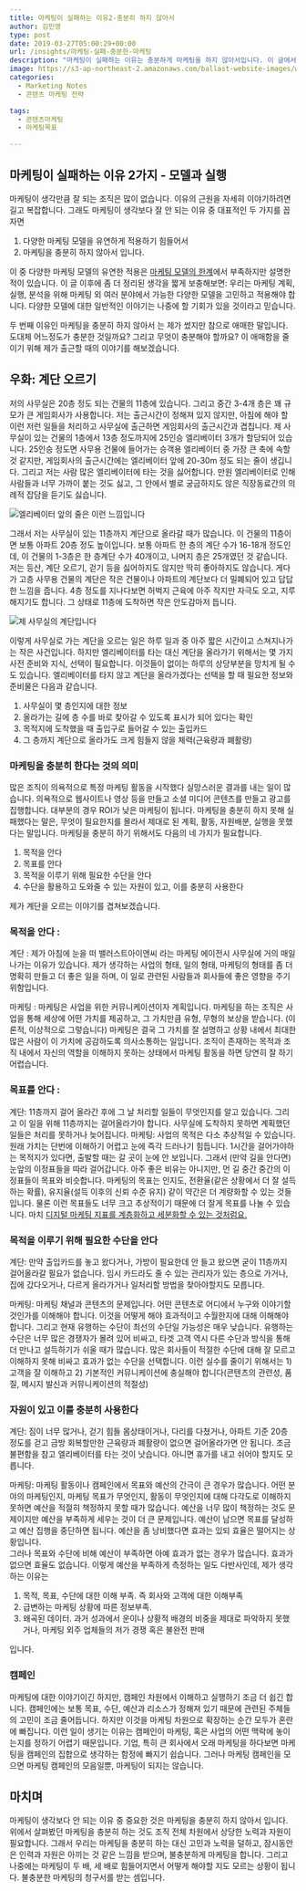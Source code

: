 ```yaml
---
title: 마케팅이 실패하는 이유2-충분히 하지 않아서  
author: 김민영
type: post
date: 2019-03-27T05:00:29+00:00
url: /insights/마케팅-실패-충분한-마케팅
description: "마케팅이 실패하는 이유는 충분하게 마케팅을 하지 않아서입니다. 이 글에서는 어떤 마케팅이 충분한 마케팅인지를 생각해봅니다"
image: https://s3-ap-northeast-2.amazonaws.com/ballast-website-images/wp-content/uploads/2019/03/28100701/journey.jpg
categories:
  - Marketing Notes
  - 콘텐츠 마케팅 전략

tags:
  - 콘텐츠마케팅
  - 마케팅목표

---
```


## 마케팅이 실패하는 이유 2가지 - 모델과 실행 
마케팅이 생각만큼 잘 되는 조직은 많이 없습니다. 이유의 근원을 자세히 이야기하려면 길고 복잡합니다. 그래도 마케팅이 생각보다 잘 안 되는 이유 중 대표적인 두 가지를 꼽자면
1. 다양한 마케팅 모델을 유연하게 적용하기 힘들어서
2. 마케팅을 충분히 하지 않아서
입니다. 

이 중 다양한 마케팅 모델의 유연한 적용은 [마케팅 모델의 한계](/insights/마케팅-모델-한계-보완하는-방법)에서 부족하지만 설명한 적이 있습니다. 이 글 이후에 좀 더 정리된 생각을 짧게 보충해보면: 우리는 마케팅 계획, 실행, 분석을 위해 마케팅 외 여러 분야에서 가능한 다양한 모델을 고민하고 적용해야 합니다. 다양한 모델에 대한 일반적인 이야기는 나중에 할 기회가 있을 것이라고 믿습니다. 

두 번째 이유인 마케팅을 충분히 하지 않아서 는 제가 썼지만 참으로 애매한 말입니다. 도대체 어느정도가 충분한 것일까요? 그리고 무엇이 충분해야 할까요? 이 애매함을 줄이기 위해 제가 출근할 때의 이야기를 해보겠습니다. 

## 우화: 계단 오르기 

저의 사무실은 20층 정도 되는 건물의 11층에 있습니다. 그리고 중간 3-4개 층은 꽤 규모가 큰 게임회사가 사용합니다. 저는 출근시간이 정해져 있지 않지만, 아침에 해야 할 이런 저런 일들을 처리하고 사무실에 출근하면 게임회사의 출근시간과 겹칩니다. 
제 사무실이 있는 건물의 1층에서 13층 정도까지에 25인승 엘리베이터 3개가 할당되어 있습니다. 25인승 정도면 사무용 건물에 들어가는 승객용 엘리베이터 중 가장 큰 축에 속할 것 같지만, 게임회사의 출근시간에는 엘리베이터 앞에 20-30m 정도 되는 줄이 생깁니다. 
그리고 저는 사람 많은 엘리베이터에 타는 것을 싫어합니다. 만원 엘리베이터로 인해 사람들과 너무 가까이 붙는 것도 싫고, 그 안에서 별로 궁금하지도 않은 직장동료간의 의례적 잡담을 듣기도 싫습니다. 

![](https://s3-ap-northeast-2.amazonaws.com/ballast-website-images/wp-content/uploads/2019/03/28100656/crowded.jpg "엘리베이터 앞의 줄은 이런 느낌입니다")

그래서 저는 사무실이 있는 11층까지 계단으로 올라갈 때가 많습니다. 이 건물의 11층이면 보통 아파트 20층 정도 높이입니다. 보통 아파트 한 층의 계단 수가 16-18개 정도인데, 이 건물의 1-3층은 한 층계단 수가 40개이고, 나머지 층은 25개였던 것 같습니다. 
저는 등산, 계단 오르기, 걷기 등을 싫어하지도 않지만 딱히 좋아하지도 않습니다. 게다가 고층 사무용 건물의 계단은 작은 건물이나 아파트의 계단보다 더 밀폐되어 있고 답답한 느낌을 줍니다. 
4층 정도를 지나다보면 허벅지 근육에 아주 작지만 자극도 오고, 지루해지기도 합니다. 그 상태로 11층에 도착하면 작은 안도감마저 듭니다. 

![](https://s3-ap-northeast-2.amazonaws.com/ballast-website-images/wp-content/uploads/2019/03/28100713/stair.jpg "제 사무실의 계단입니다")

이렇게 사무실로 가는 계단을 오르는 일은 하루 일과 중 아주 짧은 시간이고 스쳐지나가는 작은 사건입니다. 하지만 엘리베이터를 타는 대신 계단을 올라가기 위해서는 몇 가지 사전 준비와 지식, 선택이 필요합니다. 이것들이 없이는 하루의 상당부분을 망치게 될 수도 있습니다. 
엘리베이터를 타지 않고 계단을 올라가겠다는 선택을 할 때 필요한 정보와 준비물은 다음과 같습니다. 

1. 사무실이 몇 층인지에 대한 정보
2. 올라가는 길에 층 수를 바로 찾아갈 수 있도록 표시가 되어 있다는 확인 
3. 목적지에 도착했을 때 출입구로 들어갈 수 있는 출입카드 
4. 그 층까지 계단으로 올라가도 크게 힘들지 않을 체력(근육량과 폐활량)

### 마케팅을 충분히 한다는 것의 의미 

많은 조직이 의욕적으로 특정 마케팅 활동을 시작했다 실망스러운 결과를 내는 일이 많습니다. 의욕적으로 웹사이트나 영상 등을 만들고 소셜 미디어 콘텐츠를 만들고 광고를 집행합니다. 대부분의 경우 ROI가 낮은 마케팅이 됩니다. 
마케팅을 충분히 하지 못해 실패했다는 말은, 무엇이 필요한지를 몰라서 제대로 된 계획, 활동, 자원배분, 실행을 못했다는 말입니다. 
마케팅을 충분히 하기 위해서도 다음의 네 가지가 필요합니다. 

1. 목적을 안다 
2. 목표를 안다
3. 목적을 이루기 위해 필요한 수단을 안다
4. 수단을 활용하고 도와줄 수 있는 자원이 있고, 이를 충분히 사용한다  

제가 계단을 오르는 이야기를 겹쳐보겠습니다. 

### 목적을 안다 : 

계단 : 제가 아침에 눈을 떠 밸러스트아이앤씨 라는 마케팅 에이전시 사무실에 거의 매일 나가는 이유가 있습니다. 제가 생각하는 사업의 형태, 일의 형태, 마케팅의 형태를 좀 더 명확히 만들고 더 좋은 일을 하며, 이 일로 관련된 사람들과 회사들에 좋은 영향을 주기 위함입니다. 

마케팅 : 마케팅은 사업을 위한 커뮤니케이션이자 계획입니다. 마케팅을 하는 조직은 사업을 통해 세상에 어떤 가치를 제공하고, 그 가치만큼 유형, 무형의 보상을 받습니다. (이론적, 이상적으로 그렇습니다)  마케팅은 결국 그 가치를 잘 설명하고 상황 내에서 최대한 많은 사람이 이 가치에 공감하도록 의사소통하는 일입니다. 조직이 존재하는 목적과 조직 내에서 자신의 역할을 이해하지 못하는 상태에서 마케팅 활동을 하면 당연히 잘 하기 어렵습니다. 

### 목표를 안다 : 
계단: 11층까지 걸어 올라간 후에 그 날 처리할 일들이 무엇인지를 알고 있습니다. 그리고 이 일을 위해 11층까지는 걸어올라가야 합니다. 사무실에 도착하지 못하면 계획했던 일들은 처리를 못하거나 늦어집니다. 
마케팅:  사업의 목적은 다소 추상적일 수 있습니다. 원래 가치는 단번에 이해하기 어렵고 눈에 즉각 드러나기 힘듭니다. 1시간을 걸어가야하는 목적지가 있다면, 출발할 때는 갈 곳이 눈에 안 보입니다. 그래서 (만약 길을 안다면) 눈앞의 이정표들을 따라 걸어갑니다. 아주 좋은 비유는 아니지만, 먼 길 중간 중간의 이정표들이 목표와 비슷합니다. 
마케팅의 목표는 인지도, 전환율(같은 상황에서 더 잘 설득하는 확률), 유지율(설득 이후의 신뢰 수준 유지) 같이 약간은 더 계량화할 수 있는 것들입니다. 물론 이런 목표들도 너무 크고 추상적이기 때문에 더 잘게 목표를 나눌 수 있습니다. 마치 [디지털 마케팅 지표를 계층화하고 세분화할 수 있는 것처럼요.](/insights/마케팅-측정-애널리틱스-지표-프레임웍/)

### 목적을 이루기 위해 필요한 수단을 안다 
계단: 만약 출입카드를 놓고 왔다거나, 가방이 필요한데 안 들고 왔으면 굳이 11층까지 걸어올라갈 필요가 없습니다. 임시 카드라도 줄 수 있는 관리자가 있는 층으로 가거나, 집에 갔다오거나, 다르게 올라가거나 일처리할 방법을 찾아야할지도 모릅니다. 

마케팅: 마케팅 채널과 콘텐츠의 문제입니다. 어떤 콘텐츠로 어디에서 누구와 이야기할 것인가를 이해해야 합니다. 이것을 어떻게 해야 효과적이고 수월한지에 대해 이해해야 합니다. 그리고 현재 유행하는 수단이 최선의 수단일 가능성은 매우 낮습니다. 유행하는 수단은 너무 많은 경쟁자가 몰려 있어 비싸고, 타겟 고객 역시 다른 수단과 방식을 통해 더 만나고 설득하기가 쉬울 때가 많습니다. 많은 회사들이 적절한 수단에 대해 잘 모르고 이해하지 못해 비싸고 효과가 없는 수단을 선택합니다. 이런 실수를 줄이기 위해서는 1) 고객을 잘 이해하고 2) 기본적인 커뮤니케이션에 충실해야 합니다(콘텐츠의 관련성, 품질, 메시지 발신과 커뮤니케이션의 적절성)

### 자원이 있고 이를 충분히 사용한다 

계단: 짐이 너무 많거나, 걷기 힘들 몸상태이거나, 다리를 다쳤거나, 아파트 기준 20층 정도를 걷고 금방 회복할만한 근육량과 폐활량이 없으면 걸어올라가면 안 됩니다. 조금 불편함을 참고 엘리베이터를 타는 것이 낫습니다. 아니면 휴가를 내고 쉬어야 할지도 모릅니다. 

마케팅: 마케팅 활동이나 캠페인에서 목표와 예산의 간극이 큰 경우가 많습니다. 어떤 분야의 마케팅인지, 마케팅 목표가 무엇인지, 활동이 무엇인지에 대해 다각도로 이해하지 못하면 예산을 적절히 책정하지 못할 때가 많습니다. 예산을 너무 많이 책정하는 것도 문제이지만 예산을 부족하게 세우는 것이 더 큰 문제입니다. 
예산이 남으면 목표를 달성하고 예산 집행을 중단하면 됩니다. 예산을 좀 낭비했다면 효과는 있되 효율은 떨어지는 상황입니다.  
그러나 목표와 수단에 비해 예산이 부족하면 아예 효과가 없는 경우가 많습니다. 효과가 없으면 효율도 없습니다. 이렇게 예산을 부족하게 측정하는 일도 다반사인데, 제가 생각하는 이유는 

1. 목적, 목표, 수단에 대한 이해 부족. 즉 회사와 고객에 대한 이해부족
2. 급변하는 마케팅 상황에 따른 정보부족. 
3. 왜곡된 데이터. 과거 성과에서 운이나 상황적 배경의 비중을 제대로 파악하지 못했거나, 마케팅 외주 업체들의 저가 경쟁 혹은 불완전 판매 

입니다. 

### 캠페인
마케팅에 대한 이야기이긴 하지만, 캠페인 차원에서 이해하고 실행하기 조금 더 쉽긴 합니다. 캠페인에는 보통 목표, 수단, 예산과 리소스가 정해져 있기 때문에 관련된 주체들의 고민이 조금 줄어듭니다. 
하지만 이것을 마케팅 차원으로 확장하는 순간 모두가 혼란에 빠집니다. 이런 일이 생기는 이유는 캠페인이 마케팅, 혹은 사업의 어떤 맥락에 놓이는지를 정하기 어렵기 때문입니다. 
기업, 특히 큰 회사에서 오래 마케팅을 하다보면 마케팅을 캠페인의 집합으로 생각하는 함정에 빠지기 쉽습니다. 그러나 마케팅 캠페인을 모으면 마케팅 캠페인의 모음일뿐, 마케팅이 되지는 않습니다. 

## 마치며
마케팅이 생각보다 안 되는 이유 중 중요한 것은 마케팅을 충분히 하지 않아서 입니다. 위에서 살펴봤던 마케팅을 충분히 하는 것도 조직 전체 차원에서 상당한 노력과 자원이 필요합니다. 
그래서 우리는 마케팅을 충분히 하는 대신 고민과 노력을 덜하고, 잠시동안은 인력과 자원은 아끼는 것 같은 느낌을 받으며, 불충분하게 마케팅을 합니다. 그리고 나중에는 마케팅이 두 배, 세 배로 힘들어지면서 어떻게 해야할 지도 모르는 상황이 됩니다. 불충분한 마케팅의 청구서를 받는 셈입니다. 

